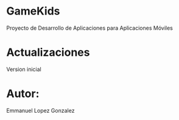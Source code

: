 # GameKids
Proyecto de Desarrollo de Aplicaciones para Aplicaciones Móviles

# Actualizaciones
Version inicial

# Autor: 
Emmanuel Lopez Gonzalez
